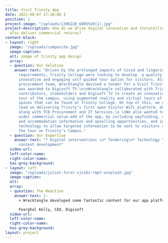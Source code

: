 ```yaml
---
title: Visit Trinity App
date: 2022-08-07 17:38:00 Z
position: 1
project-image: "/uploads/130622D_6005%20(1).jpg"
project-description: How do we drive digital innovation and storytelling that will
  also deliver commercial returns?
content-block:
- layout: right
  image: "/uploads/composite.jpg"
  image-caption: 
  alt: image of trinity app design
  array:
  - question: Our Solution
    answer-text: "Driven by the prolonged impacts of Covid and lingering social distancing
      requirements, Trinity College were looking to develop  a quality, low-touch,
      innovative and engaging self-guided tour option for visitors. Along with Trinity’s
      procurement team, Wrecktangle devised a tender for a Visit Trinity app, which
      was awarded to Digisoft TV.\n\nWrecktangle collaborated with Trinity content
      contributors, stakeholders and Digisoft TV to create an innovative self-guided
      tour of the campus, using augmented reality and virtual tours of the incredible
      spaces that can be found at Trinity College. On top of this, we also helped
      lead on delivering Trinity’s first open Visitor Wifi platform, devising specifications
      along with TCD Procurement and IT Services.\n \nWe also wanted to focus on the
      wider commercial value-add of the app, by including wayfinding, catering, retail
      and accommodation information and upselling opportunities, and integrating beacon
      technology to allow targeted information to be sent to visitors as they take
      the tour on Trinity’s Campus."
  - question: Our Expertise
    answer-text: "* Digital interventions \n* Tendering\n* Technology \n* Innovative
      content development"
  video-url: 
  left-color-name: 
  right-color-name: 
  has-grey-background: 
- layout: left
  image: "/uploads/juliet-furst-vjniDz-rmpY-unsplash.jpg"
  image-caption: 
  alt: 
  array:
  - question: The Reaction
    answer-text: |-
      > Wrecktangle developed some fantastic content for our app platform. They were also focused on delivering an innovative product that could evolve and remain relevant for their client and the visitors in years to come.

      Fearghal Kelly, CEO, Digisoft
  video-url: 
  left-color-name: 
  right-color-name: 
  has-grey-background: 
layout: project
---
```


